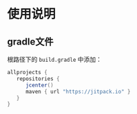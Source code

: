 #  使用说明

## gradle文件
根路径下的 `build.gradle` 中添加：
```groovy
allprojects {
   repositories {
      jcenter()
      maven { url "https://jitpack.io" }
   }
}
```

